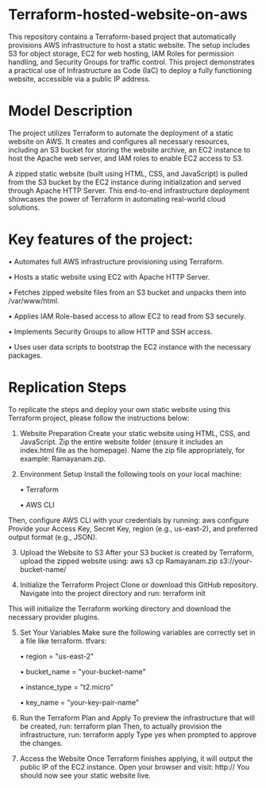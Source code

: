 # Terraform-hosted-website-on-aws
This repository contains a Terraform-based project that automatically provisions AWS infrastructure to host a static website. The setup includes S3 for object storage, EC2 for web hosting, IAM Roles for permission handling, and Security Groups for traffic control. This project demonstrates a practical use of Infrastructure as Code (IaC) to deploy a fully functioning website, accessible via a public IP address.


# Model Description

The project utilizes Terraform to automate the deployment of a static website on AWS. It creates and configures all necessary resources, including an S3 bucket for storing the website archive, an EC2 instance to host the Apache web server, and IAM roles to enable EC2 access to S3.

A zipped static website (built using HTML, CSS, and JavaScript) is pulled from the S3 bucket by the EC2 instance during initialization and served through Apache HTTP Server. This end-to-end infrastructure deployment showcases the power of Terraform in automating real-world cloud solutions.

# Key features of the project:

• Automates full AWS infrastructure provisioning using Terraform.

• Hosts a static website using EC2 with Apache HTTP Server.

• Fetches zipped website files from an S3 bucket and unpacks them into /var/www/html.

• Applies IAM Role-based access to allow EC2 to read from S3 securely.

• Implements Security Groups to allow HTTP and SSH access.

• Uses user data scripts to bootstrap the EC2 instance with the necessary packages.


# Replication Steps

To replicate the steps and deploy your own static website using this Terraform project, please follow the instructions below:

1. Website Preparation
Create your static website using HTML, CSS, and JavaScript. Zip the entire website folder (ensure it includes an index.html file as the homepage). Name the zip file appropriately, for example: Ramayanam.zip.

2. Environment Setup
Install the following tools on your local machine:

      • Terraform

      • AWS CLI

Then, configure AWS CLI with your credentials by running:
aws configure
Provide your Access Key, Secret Key, region (e.g., us-east-2), and preferred output format (e.g., JSON).

3. Upload the Website to S3
After your S3 bucket is created by Terraform, upload the zipped website using:
aws s3 cp Ramayanam.zip s3://your-bucket-name/

4. Initialize the Terraform Project
Clone or download this GitHub repository. Navigate into the project directory and run:
terraform init

This will initialize the Terraform working directory and download the necessary provider plugins.

5. Set Your Variables
Make sure the following variables are correctly set in a file like terraform. tfvars:

      • region = "us-east-2"

      • bucket_name = "your-bucket-name"

      • instance_type = "t2.micro"

      • key_name = "your-key-pair-name"

6. Run the Terraform Plan and Apply
To preview the infrastructure that will be created, run:
terraform plan
Then, to actually provision the infrastructure, run:
terraform apply
Type yes when prompted to approve the changes.

7. Access the Website
Once Terraform finishes applying, it will output the public IP of the EC2 instance. Open your browser and visit:
http://<your-ec2-public-ip>
You should now see your static website live.   
